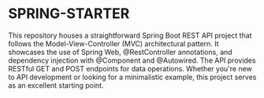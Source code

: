 # SPRING-STARTER

This repository houses a straightforward Spring Boot REST API project that follows the Model-View-Controller (MVC) architectural pattern. It showcases the use of Spring Web, @RestController annotations, and dependency injection with @Component and @Autowired. The API provides RESTful GET and POST endpoints for data operations. Whether you're new to API development or looking for a minimalistic example, this project serves as an excellent starting point.


